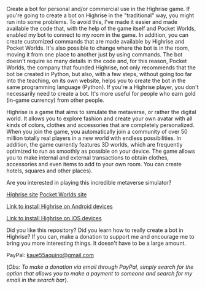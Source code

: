 





































Create a bot for personal and/or commercial use in the Highrise game.
If you're going to create a bot on Highrise in the "traditional" way, you might run into some problems. To avoid this, I've made it easier and made available the code that, with the help of the game itself and Pocket Worlds, enabled my bot to connect to my room in the game.
In addition, you can create customized commands that are made available by Highrise and Pocket Worlds. It's also possible to change where the bot is in the room, moving it from one place to another just by using commands.
The bot doesn't require so many details in the code and, for this reason, Pocket Worlds, the company that founded Highrise, not only recommends that the bot be created in Python, but also, with a few steps, without going too far into the teaching, on its own website, helps you to create the bot in the same programming language (Python).
If you're a Highrise player, you don't necessarily need to create a bot. It's more useful for people who earn gold (in-game currency) from other people.

Highrise is a game that aims to simulate the metaverse, or rather the digital world. It allows you to explore fashion and create your own avatar with all kinds of colors, clothes and accessories that are completely personalized.
When you join the game, you automatically join a community of over 50 million totally real players in a new world with endless possibilities. In addition, the game currently features 3D worlds, which are frequently optimized to run as smoothly as possible on your device.
The game allows you to make internal and external transactions to obtain clothes, accessories and even items to add to your own room. You can create hotels, squares and other places).

Are you interested in playing this incredible metaverse simulator?

[Highrise site](https://highrise.game/)
[Pocket Worlds site](https://www.pocketworlds.com)

[Link to install Highrise on Android devices](https://play.google.com/store/apps/details?id=com.pz.life.android)

[Link to install Highrise on iOS devices](https://apps.apple.com/us/app/highrise-avatar-chat-games/id924589795)

Did you like this repository? Did you learn how to really create a bot in Highrise? If you can, make a donation to support me and encourage me to bring you more interesting things. It doesn't have to be a large amount.

PayPal: kaue55aquino@gmail.com

(_Obs: To make a donation via email through PayPal, simply search for the option that allows you to make a payment to someone and search for my email in the search bar_).